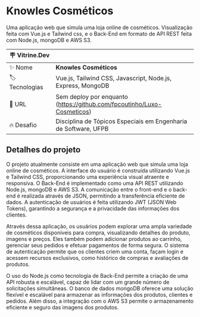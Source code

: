 # Knowles Cosméticos

Uma aplicação web que simula uma loja online de cosméticos.
Visualização feita com Vue.js e Tailwind css, e o Back-End em formato de API REST feita com Node.js, mongoDB e AWS S3.

| 🪧 Vitrine.Dev |                                                                         |
| -------------- | ----------------------------------------------------------------------- |
| ✨ Nome        | **Knowles Cosméticos**                                                  |
| 🏷 Tecnologias  | Vue.js, Tailwind CSS, Javascript, Node.js, Express, MongoDB             |
| 🚀 URL         | Sem deploy por enquanto (https://github.com/fpcoutinho/Luxo-Cosmeticos) |
| 🔥 Desafio     | Disciplina de Tópicos Especiais em Engenharia de Software, UFPB         |

## Detalhes do projeto

O projeto atualmente consiste em uma aplicação web que simula uma loja online de cosméticos. A interface do usuário é construída utilizando Vue.js e Tailwind CSS, proporcionando uma experiência visual atraente e responsiva. O Back-End é implementado como uma API REST utilizando Node.js, mongoDB e AWS S3. A comunicação entre o front-end e o back-end é realizada através de JSON, permitindo a transferência eficiente de dados. A autenticação de usuários é feita utilizando JWT (JSON Web Tokens), garantindo a segurança e a privacidade das informações dos clientes.

Através dessa aplicação, os usuários podem explorar uma ampla variedade de cosméticos disponíveis para compra, visualizando detalhes do produto, imagens e preços. Eles também podem adicionar produtos ao carrinho, gerenciar seus pedidos e efetuar pagamentos de forma segura. O sistema de autenticação permite que os clientes criem uma conta, façam login e acessem recursos exclusivos, como histórico de compras e avaliações de produtos.

O uso do Node.js como tecnologia de Back-End permite a criação de uma API robusta e escalável, capaz de lidar com um grande número de solicitações simultâneas. O banco de dados mongoDB oferece uma solução flexível e escalável para armazenar as informações dos produtos, clientes e pedidos. Além disso, a integração com o AWS S3 permite o armazenamento eficiente e seguro das imagens dos produtos.
